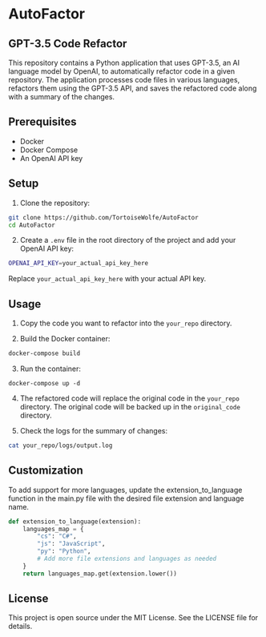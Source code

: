 # AutoFactor

## GPT-3.5 Code Refactor

This repository contains a Python application that uses GPT-3.5, an AI language model by OpenAI, to automatically refactor code in a given repository. The application processes code files in various languages, refactors them using the GPT-3.5 API, and saves the refactored code along with a summary of the changes.

## Prerequisites

- Docker
- Docker Compose
- An OpenAI API key

## Setup

1. Clone the repository:

``` bash
git clone https://github.com/TortoiseWolfe/AutoFactor
cd AutoFactor
```

2. Create a `.env` file in the root directory of the project and add your OpenAI API key:

``` bash
OPENAI_API_KEY=your_actual_api_key_here
```

Replace `your_actual_api_key_here` with your actual API key.

## Usage

1. Copy the code you want to refactor into the `your_repo` directory.

2. Build the Docker container:

``` bash
docker-compose build
```

3. Run the container:

```bsh
docker-compose up -d
```

4. The refactored code will replace the original code in the `your_repo` directory. The original code will be backed up in the `original_code` directory.

5. Check the logs for the summary of changes:

```bash
cat your_repo/logs/output.log
```

## Customization

To add support for more languages, update the extension_to_language function in the main.py file with the desired file extension and language name.

```python
def extension_to_language(extension):
    languages_map = {
        "cs": "C#",
        "js": "JavaScript",
        "py": "Python",
        # Add more file extensions and languages as needed
    }
    return languages_map.get(extension.lower())
```

## License

This project is open source under the MIT License. See the LICENSE file for details.
